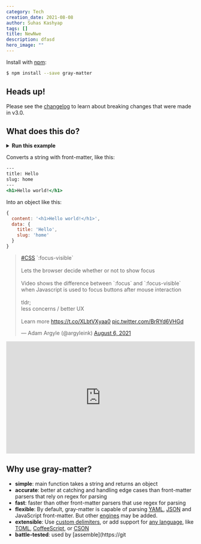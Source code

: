 ```yaml
---
category: Tech
creation_date: 2021-08-08
author: Suhas Kashyap
tags: []
title: NewNwe
description: dfasd
hero_image: ""
---
```


Install with [npm](https://www.npmjs.com/):

```sh
$ npm install --save gray-matter
```

## Heads up!

Please see the [changelog](CHANGELOG.md) to learn about breaking changes that were made in v3.0.

## What does this do?

<details>
<summary><strong>Run this example</strong></summary>

Add the HTML in the following example to `example.html`, then add the following code to `example.js` and run `$ node example` (without the `$`):

```js
const fs = require("fs");
const matter = require("gray-matter");
const str = fs.readFileSync("example.html", "utf8");
console.log(matter(str));
```

</details>

Converts a string with front-matter, like this:

```handlebars
---
title: Hello
slug: home
---
<h1>Hello world!</h1>
```

Into an object like this:

```js
{
  content: '<h1>Hello world!</h1>',
  data: {
    title: 'Hello',
    slug: 'home'
  }
}
```

<blockquote class="twitter-tweet"><p lang="en" dir="ltr"><a href="https://twitter.com/hashtag/CSS?src=hash&amp;ref_src=twsrc%5Etfw">#CSS</a> `:focus-visible`<br><br>Lets the browser decide whether or not to show focus<br><br>Video shows the difference between `:focus` and `:focus-visible` when Javascript is used to focus buttons after mouse interaction<br><br>tldr; <br>less concerns / better UX<br><br>Learn more <a href="https://t.co/XLbtVXyaa0">https://t.co/XLbtVXyaa0</a> <a href="https://t.co/BrRYd6VHGd">pic.twitter.com/BrRYd6VHGd</a></p>&mdash; Adam Argyle (@argyleink) <a href="https://twitter.com/argyleink/status/1423633958730747906?ref_src=twsrc%5Etfw">August 6, 2021</a></blockquote> <script async src="https://platform.twitter.com/widgets.js" charset="utf-8"></script>

<iframe height="300" style="width: 100%;" scrolling="no" title="Self-Destruct Button " src="https://codepen.io/josetxu/embed/LYxzQYQ?default-tab=html%2Cresult" frameborder="no" loading="lazy" allowtransparency="true" allowfullscreen="true">
  See the Pen <a href="https://codepen.io/josetxu/pen/LYxzQYQ">
  Self-Destruct Button </a> by Josetxu  (<a href="https://codepen.io/josetxu">@josetxu</a>)
  on <a href="https://codepen.io">CodePen</a>.
</iframe>

## Why use gray-matter?

- **simple**: main function takes a string and returns an object
- **accurate**: better at catching and handling edge cases than front-matter parsers that rely on regex for parsing
- **fast**: faster than other front-matter parsers that use regex for parsing
- **flexible**: By default, gray-matter is capable of parsing [YAML](https://github.com/nodeca/js-yaml), [JSON](http://en.wikipedia.org/wiki/Json) and JavaScript front-matter. But other [engines](#optionsengines) may be added.
- **extensible**: Use [custom delimiters](#optionsdelimiters), or add support for [any language](#optionsengines), like [TOML](http://github.com/mojombo/toml), [CoffeeScript](http://coffeescript.org), or [CSON](https://github.com/bevry/cson)
- **battle-tested**: used by [assemble](https://git
